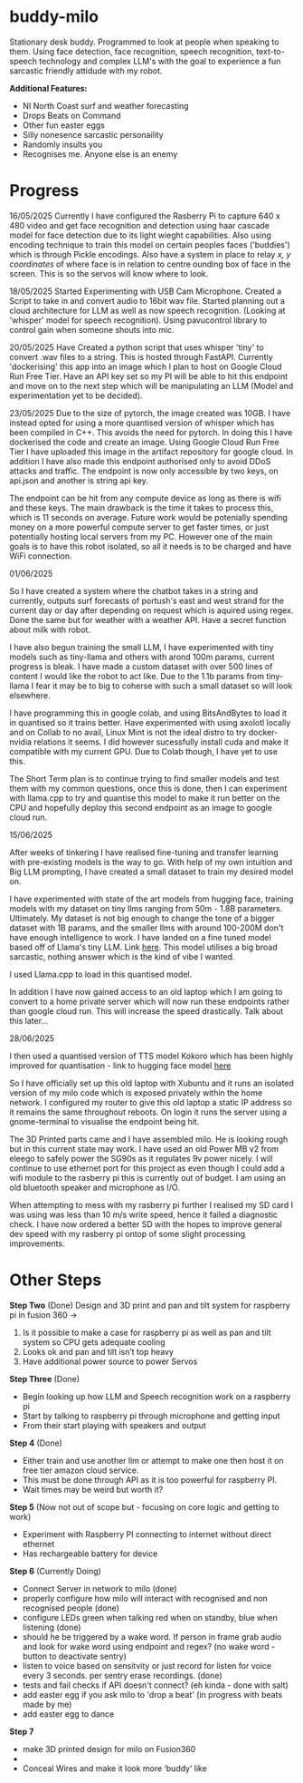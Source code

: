 # buddy-milo
Stationary desk buddy. Programmed to look at people when speaking to them. Using face detection, face recognition, speech recognition, text-to-speech technology and complex LLM's with the goal to experience a fun sarcastic friendly attidude with my robot.

**Additional Features:**
- NI North Coast surf and weather forecasting
- Drops Beats on Command
- Other fun easter eggs
- Silly nonesence sarcastic personaility
- Randomly insults you
- Recognises me. Anyone else is an enemy

# Progress

16/05/2025
Currently I have configured the Rasberry Pi to capture 640 x 480 video and get face recognition and detection using haar cascade model for face detection due to its light wieght capabilities. Also using encoding technique to train this model on certain peoples faces ('buddies') which is through Pickle encodings. Also have a system in place to relay _x, y coordinates_ of where face is in relation to centre ounding box of face in the screen. This is so the servos will know where to look.


18/05/2025
Started Experimenting with USB Cam Microphone. Created a Script to take in and convert audio to 16bit wav file.
Started planning out a cloud architecture for LLM as well as now speech recognition. (Looking at 'whisper' model for speech recognition).
Using pavucontrol library to control gain when someone shouts into mic.

20/05/2025
Have Created a python script that uses whisper 'tiny' to convert .wav files to a string. This is hosted through FastAPI. Currently 'dockerising' this app into an image which I plan to host on Google Cloud Run Free Tier. Have an API key set so my PI will be able to hit this endpoint and move on to the next step which will be manipulating an LLM (Model and experimentation yet to be decided).

23/05/2025
Due to the size of pytorch, the image created was 10GB. I have instead opted for using a more quantised version of whisper which has been compiled in C++. This avoids the need for pytorch. In doing this I have dockerised the code and create an image.
Using Google Cloud Run Free Tier I have uploaded this image in the artifact repository for google cloud. In addition I have also made this endpoint authorised only to avoid DDoS attacks and traffic. The endpoint is now only accessible by two keys, on api.json and another is string api key.

The endpoint can be hit from any compute device as long as there is wifi and these keys. The main drawback is the time it takes to process this, which is 11 seconds on average. Future work would be potenially spending money on a more powerful compute server to get faster times, or just potentially hosting local servers from my PC. However one of the main goals is to have this robot isolated, so all it needs is to be charged and have WiFi connection.

01/06/2025

So I have created a system where the chatbot takes in a string and currently, outputs surf forecasts of portush's east and west strand for the current day or day after depending on request which is aquired using regex. Done the same but for weather with a weather API. Have a secret function about milk with robot.

I have also begun training the small LLM, I have experimented with tiny models such as tiny-llama and others with arond 100m params, current progress is bleak. I have made a custom dataset with over 500 lines of content I would like the robot to act like. Due to the 1.1b params from tiny-llama I fear it may be to big to coherse with such a small dataset so will look elsewhere.

I have programming this in google colab, and using BitsAndBytes to load it in quantised so it trains better. Have experimented with using axolotl locally and on Collab to no avail, Linux Mint is not the ideal distro to try docker-nvidia relations it seems. I did however sucessfully install cuda and make it compatible with my current GPU. Due to Colab though, I have yet to use this.

The Short Term plan is to continue trying to find smaller models and test them with my common questions, once this is done, then I can experiment with llama.cpp to try and quantise this model to make it run better on the CPU and hopefully deploy this second endpoint as an image to google cloud run.

15/06/2025

After weeks of tinkering I have realised fine-tuning and transfer learning with pre-existing models is the way to go. With help of my own intuition and Big LLM prompting, I have created a small dataset to train my desired model on.

I have experimented with state of the art models from hugging face, training models with my dataset on tiny llms ranging from 50m - 1.8B parameters. Ultimately. My dataset is not big enough to change the tone of a bigger dataset with 1B params, and the smaller llms with around 100-200M don't have enough intelligence to work. I have landed on a fine tuned model based off of Llama's tiny LLM. Link [here](https://huggingface.co/AlexandrosChariton/SarcasMLL-1B). This model utilises a big broad sarcastic, nothing answer which is the kind of vibe I wanted.

I used Llama.cpp to load in this quantised model.

In addition I have now gained access to an old laptop which I am going to convert to a home private server which will now run these endpoints rather than google cloud run. This will increase the speed drastically. Talk about this later...

28/06/2025

I then used a quantised version of TTS model Kokoro which has been highly improved for quantisation - link to hugging face model [here](https://huggingface.co/hexgrad/Kokoro-82M)

So I have officially set up this old laptop with Xubuntu and it runs an isolated version of my milo code which is exposed privately within the home network. I configured my router to give this old laptop a static IP address so it remains the same throughout reboots. On login it runs the server using a gnome-terminal to visualise the endpoint being hit.

The 3D Printed parts came and I have assembled milo. He is looking rough but in this current state may work. I have used an old Power MB v2 from eleego to safely power the SG90s as it regulates 9v power nicely. I will continue to use ethernet port for this project as even though I could add a wifi module to the rasberry pi this is currently out of budget. I am using an old bluetooth speaker and microphone as I/O.

When attempting to mess with my rasberry pi further I realised my SD card I was using was less than 10 m/s write speed, hence it failed a diagnostic check. I have now ordered a better SD with the hopes to improve general dev speed with my rasberry pi ontop of some slight processing improvements.

# Other Steps
**Step Two** (Done)
Design and 3D print and pan and tilt system for raspberry pi in fusion 360 ->
1. Is it possible to make a case for raspberry pi as well as pan and tilt system so CPU gets adequate cooling
2. Looks ok and pan and tilt isn’t top heavy
3. Have additional power source to power Servos

**Step Three** (Done)
- Begin looking up how LLM and Speech recognition work on a raspberry pi
- Start by talking to raspberry pi through microphone and getting input
- From their start playing with speakers and output

**Step 4** (Done)
- Either train and use another llm or attempt to make one then host it on free tier amazon cloud service. 
- This must be done through API as it is too powerful for raspberry PI. 
- Wait times may be weird but worth it?

**Step 5** (Now not out of scope but - focusing on core logic and getting to work)
- Experiment with Raspberry PI connecting to internet without direct ethernet
- Has rechargeable battery for device

**Step 6** (Currently Doing)
- Connect Server in network to milo (done)
- properly configure how milo will interact with recognised and non recognised people (done)
- configure LEDs green when talking red when on standby, blue when listening (done)
- should he be triggered by a wake word. If person in frame grab audio and look for wake word using endpoint and regex? (no wake word - button to deactivate sentry)
- listen to voice based on sensitvity or just record for listen for voice every 3 seconds. per sentry erase recordings. (done)
- tests and fail checks if API doesn't connect? (eh kinda - done with salt)
- add easter egg if you ask milo to 'drop a beat' (in progress with beats made by me)
- add easter egg to dance
  
**Step 7**
- make 3D printed design for milo on Fusion360
-
- Conceal Wires and make it look more ‘buddy’ like
